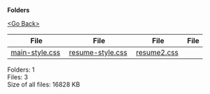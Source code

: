 **Folders**

[&lt;Go Back&gt;](../right.html)

<table><thead><tr class="header"><th><strong>File</strong></th><th><strong>File</strong></th><th><strong>File</strong></th><th><strong>File</strong></th></tr></thead><tbody><tr class="odd"><td><a href="main-style.css">main-style.css</a> </td><td><a href="resume-style.css">resume-style.css</a> </td><td><a href="resume2.css">resume2.css</a> </td><td></td></tr></tbody></table>

Folders: 1  
Files: 3  
Size of all files: 16828 KB
